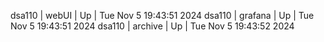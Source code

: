 dsa110 | webUI | Up | Tue Nov  5 19:43:51 2024
dsa110 | grafana | Up | Tue Nov  5 19:43:51 2024
dsa110 | archive | Up | Tue Nov  5 19:43:52 2024
